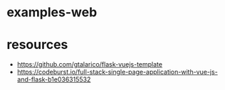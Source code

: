 # examples-web

# resources
- https://github.com/gtalarico/flask-vuejs-template
- https://codeburst.io/full-stack-single-page-application-with-vue-js-and-flask-b1e036315532
